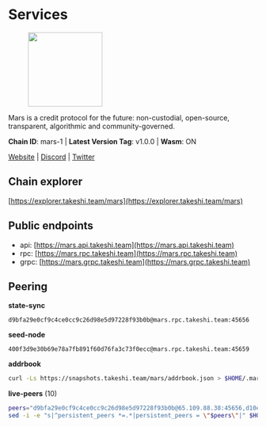 # Services

<figure><img src="https://github.com/takeshi-val/Logo/raw/main/mars.png" width="150" alt=""><figcaption></figcaption></figure>

Mars is a credit protocol for the future: non-custodial,  open-source, transparent, algorithmic and community-governed.

**Chain ID**: mars-1 | **Latest Version Tag**: v1.0.0 | **Wasm**: ON

[Website](https://marsprotocol.io) | [Discord](https://discord.gg/marsprotocol) | [Twitter](https://twitter.com/mars_protocol)




## Chain explorer
[https://explorer.takeshi.team/mars](https://explorer.takeshi.team/mars)

## Public endpoints

* api: [https://mars.api.takeshi.team](https://mars.api.takeshi.team)
* rpc: [https://mars.rpc.takeshi.team](https://mars.rpc.takeshi.team)
* grpc: [https://mars.grpc.takeshi.team](https://mars.grpc.takeshi.team)

## Peering

**state-sync**

```text
d9bfa29e0cf9c4ce0cc9c26d98e5d97228f93b0b@mars.rpc.takeshi.team:45656
```

**seed-node**

```text
400f3d9e30b69e78a7fb891f60d76fa3c73f0ecc@mars.rpc.takeshi.team:45659
```

**addrbook**
```bash
curl -Ls https://snapshots.takeshi.team/mars/addrbook.json > $HOME/.mars/config/addrbook.json
```

**live-peers** (10)
```bash
peers="d9bfa29e0cf9c4ce0cc9c26d98e5d97228f93b0b@65.109.88.38:45656,d10e5704f3c8e9dd6ef42445e4b88bb57d0a8289@65.108.8.247:18556,ced9f0d84104ce5fad53e91548ed9f7f16599d10@176.9.22.117:54656,76969af1bccdd4dcc511741b171c3d4ccb837ba6@146.59.85.223:18556,84f821d36d45cc0cdaa4ff05297e888bb0d9de8f@85.237.193.111:26656,7a6e1490d4b2d32b7e37d1e1cb35e143d2492517@51.79.159.79:16656,9cb92702727bc5f3d40154e625b9553a04f4d649@65.109.104.72:18556,9ab42d56b7cfd78eeed997b276dc7aec27374e42@65.109.52.156:10656,305d93229a89ae46265ef08536aa962d4a0dee67@65.108.131.18:26656,5ffee90e41903f6fba29dc75446d536a02d626fe@65.108.232.150:18095"
sed -i -e "s|^persistent_peers *=.*|persistent_peers = \"$peers\"|" $HOME/.mars/config/config.toml
```
